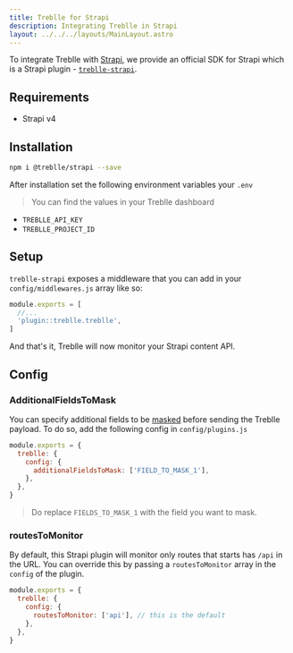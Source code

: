 ```yaml
---
title: Treblle for Strapi
description: Integrating Treblle in Strapi
layout: ../../../layouts/MainLayout.astro
---
```


To integrate Treblle with [Strapi](http://strapi.io), we provide an official SDK for Strapi which is a Strapi plugin - [`treblle-strapi`](https://github.com/Treblle/treblle-strapi).

## Requirements

- Strapi v4

## Installation

```sh
npm i @treblle/strapi --save
```

After installation set the following environment variables your `.env`

> You can find the values in your Treblle dashboard

- `TREBLLE_API_KEY`
- `TREBLLE_PROJECT_ID`

## Setup

`treblle-strapi` exposes a middleware that you can add in your `config/middlewares.js` array like so:

```js
module.exports = [
  //...
  'plugin::treblle.treblle',
]
```

And that's it, Treblle will now monitor your Strapi content API.

## Config

### AdditionalFieldsToMask

You can specify additional fields to be [masked](/en/security/masked-fields) before sending the Treblle payload. To do so, add the following config in `config/plugins.js`

```js
module.exports = {
  treblle: {
    config: {
      additionalFieldsToMask: ['FIELD_TO_MASK_1'],
    },
  },
}
```

> Do replace `FIELDS_TO_MASK_1` with the field you want to mask.

### routesToMonitor

By default, this Strapi plugin will monitor only routes that starts has `/api` in the URL. You can override this by passing a `routesToMonitor` array in the `config` of the plugin.

```js
module.exports = {
  treblle: {
    config: {
      routesToMonitor: ['api'], // this is the default
    },
  },
}
```
